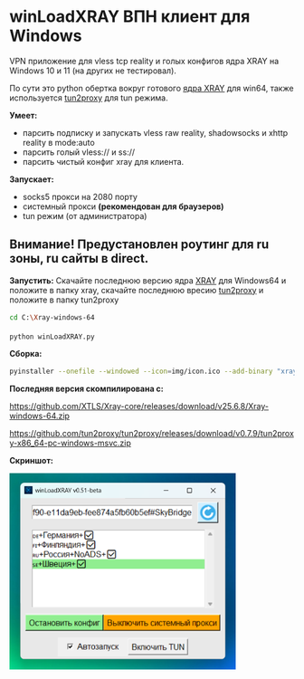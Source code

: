# winLoadXRAY ВПН клиент для Windows
VPN приложение для vless tcp reality и голых конфигов ядра XRAY на Windows 10 и 11 (на других не тестировал). 

По сути это python обертка вокруг готового [ядра XRAY](https://github.com/XTLS/Xray-core) для win64, также используется [tun2proxy](https://github.com/tun2proxy/tun2proxy) для tun режима.

**Умеет:**
- парсить подписку и запускать vless raw reality, shadowsocks и xhttp reality в mode:auto
- парсить голый vless:// и ss://
- парсить чистый конфиг xray для клиента.

**Запускает:**
- socks5 прокси на 2080 порту
- системный прокси **(рекомендован для браузеров)**
- tun режим (от администратора)


## Внимание! Предустановлен роутинг для ru зоны, ru сайты в direct.

**Запустить:**
Скачайте последнюю версию ядра [XRAY](https://github.com/XTLS/Xray-core/releases) для Windows64 и положите в папку xray, скачайте последнюю вресию [tun2proxy](https://github.com/tun2proxy/tun2proxy) и положите в папку tun2proxy
```bash
cd C:\Xray-windows-64

python winLoadXRAY.py
```
**Сборка:**
```bash
pyinstaller --onefile --windowed --icon=img/icon.ico --add-binary "xray/xray.exe;xray" --add-binary "xray/geoip.dat;xray" --add-binary "xray/geosite.dat;xray" --add-data "img/ico.png;img" --add-data "img/icon.ico;img" --add-data "img/logo.png;img" --add-data "tun2proxy/tun2proxy-bin.exe;tun2proxy" --add-data "tun2proxy/tun2proxy.dll;tun2proxy" --add-data "tun2proxy/wintun.dll;tun2proxy" --add-data "tun2proxy/udpgw-server.exe;tun2proxy" winLoadXRAY.py
```


**Последняя версия скомпилирована с:**

https://github.com/XTLS/Xray-core/releases/download/v25.6.8/Xray-windows-64.zip


https://github.com/tun2proxy/tun2proxy/releases/download/v0.7.9/tun2proxy-x86_64-pc-windows-msvc.zip

**Скриншот:**

<img src="img/screen.png" alt="Скриншот" width="400"/>


